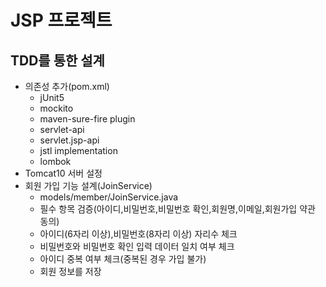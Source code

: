 # JSP 프로젝트

## TDD를 통한 설계
- 의존성 추가(pom.xml)
  - jUnit5
  - mockito
  - maven-sure-fire plugin
  - servlet-api
  - servlet.jsp-api
  - jstl implementation
  - lombok
- Tomcat10 서버 설정
- 회원 가입 기능 설계(JoinService)
  - models/member/JoinService.java
  - 필수 항목 검증(아이디,비밀번호,비밀번호 확인,회원명,이메일,회원가입 약관 동의)
  - 아이디(6자리 이상),비밀번호(8자리 이상) 자리수 체크
  - 비밀번호와 비밀번호 확인 입력 데이터 일치 여부 체크
  - 아이디 중복 여부 체크(중복된 경우 가입 불가)
  - 회원 정보를 저장
